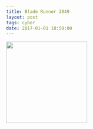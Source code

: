 ```yaml
---
title: Blade Runner 2049
layout: post
tags: cyber
date: 2017-01-01 18:50:00
---
```

<img width="220" src="https://upload.wikimedia.org/wikipedia/en/9/9b/Blade_Runner_2049_poster.png" />
